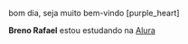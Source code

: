 bom dia, seja muito bem-vindo  [purple_heart]

**Breno Rafael**
estou estudando na [Alura](https://www.alura.com.br/)

